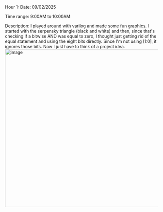 Hour 1:
Date: 09/02/2025

Time range: 9:00AM to 10:00AM

Description: I played around with varilog and made some fun graphics. I started with the serpensky triangle (black and white) and then, since that's checking if a bitwise AND was equal to zero, I thought just getting rid of the equal statement and using the eight bits directly. Since I'm not using [1:0], it ignores those bits. Now I just have to think of a project idea.
<img width="736" height="520" alt="image" src="https://github.com/user-attachments/assets/3fd77629-978c-4387-911d-e1d249783694" />
